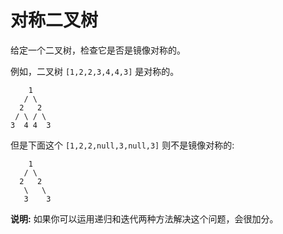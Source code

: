 # 对称二叉树

给定一个二叉树，检查它是否是镜像对称的。

例如，二叉树 `[1,2,2,3,4,4,3]` 是对称的。

        1
       / \
      2   2
     / \ / \
    3  4 4  3

但是下面这个 `[1,2,2,null,3,null,3]` 则不是镜像对称的:

        1
       / \
      2   2
       \   \
       3    3
       
**说明:**
如果你可以运用递归和迭代两种方法解决这个问题，会很加分。